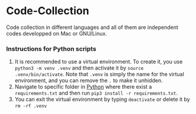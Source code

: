 # Code-Collection
Code collection in different languages and all of them are independent codes developped on Mac or GNU/Linux.


### Instructions for Python scripts
1. It is recommended to use a virtual environment. To create it, you use `python3 -m venv .venv` and then activate it by `source .venv/bin/activate`. Note that `.venv` is simply the name for the virtual environment, and you can remove the `.` to make it unhidden.
2. Navigate to specific folder in [Python](Python) where there exist a `requirements.txt` and then run `pip3 install -r requirements.txt`.
3. You can exit the virtual environment by typing `deactivate` or delete it by `rm -rf .venv`
